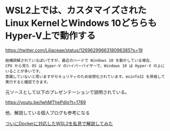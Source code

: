 # WSL2上では、カスタマイズされたLinux KernelとWindows 10どちらもHyper-V上で動作する

https://twitter.com/Liliaceae/status/1269629966318096385?s=19

```
結構誤解されているぽいですが、最近のハードで Windows 10 を動かしている場合、
CPU から見た OS は Hyper-V のハイパーバイザーで、Windows 10 は Hyper-V の上にいることが多いです。
意識していないと思いますがセキュリティのため仮想化されています。msinfo32 を昇格して実行すると確認できます。
```

元ソースとして以下のプレゼンテーションで説明されている。

https://youtu.be/lwhMThePdIo?t=1789

他、解説している個人ブログも参考になる

[ついにDockerに対応したWSL2を私見で解説してみた](https://koduki.hatenablog.com/entry/2019/05/10/124945)
